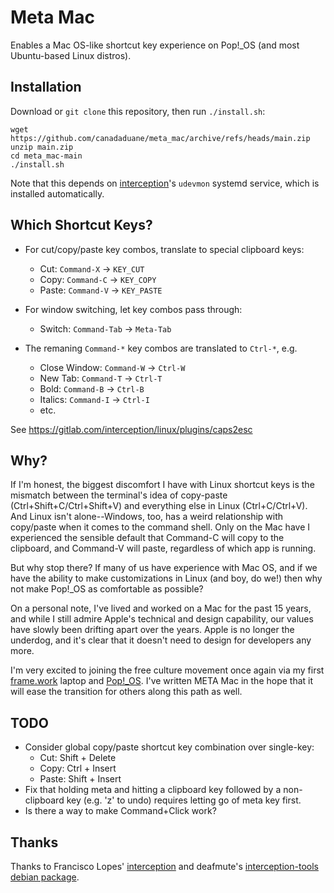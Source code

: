 # Meta Mac

Enables a Mac OS-like shortcut key experience on Pop!_OS (and most Ubuntu-based Linux distros).

## Installation

Download or `git clone` this repository, then run `./install.sh`:

```
wget https://github.com/canadaduane/meta_mac/archive/refs/heads/main.zip
unzip main.zip
cd meta_mac-main
./install.sh
```

Note that this depends on [interception](https://gitlab.com/interception/linux/tools)'s `udevmon` systemd service, which is installed automatically.

## Which Shortcut Keys?

- For cut/copy/paste key combos, translate to special clipboard keys:
  - Cut: `Command-X` -> `KEY_CUT`
  - Copy: `Command-C` -> `KEY_COPY`
  - Paste: `Command-V` -> `KEY_PASTE`

- For window switching, let key combos pass through:
  - Switch: `Command-Tab` -> `Meta-Tab`

- The remaning `Command-*` key combos are translated to `Ctrl-*`, e.g.
  - Close Window: `Command-W` -> `Ctrl-W`
  - New Tab: `Command-T` -> `Ctrl-T`
  - Bold: `Command-B` -> `Ctrl-B`
  - Italics: `Command-I` -> `Ctrl-I`
  - etc.

See https://gitlab.com/interception/linux/plugins/caps2esc


## Why?

If I'm honest, the biggest discomfort I have with Linux shortcut keys is the mismatch between the terminal's idea of copy-paste (Ctrl+Shift+C/Ctrl+Shift+V) and everything else in Linux (Ctrl+C/Ctrl+V). And Linux isn't alone--Windows, too, has a weird relationship with copy/paste when it comes to the command shell. Only on the Mac have I experienced the sensible default that Command-C will copy to the clipboard, and Command-V will paste, regardless of which app is running.

But why stop there? If many of us have experience with Mac OS, and if we have the ability to make customizations in Linux (and boy, do we!) then why not make Pop!_OS as comfortable as possible?

On a personal note, I've lived and worked on a Mac for the past 15 years, and while I still admire Apple's technical and design capability, our values have slowly been drifting apart over the years. Apple is no longer the underdog, and it's clear that it doesn't need to design for developers any more.

I'm very excited to joining the free culture movement once again via my first [frame.work](https://frame.work) laptop and [Pop!_OS](https://pop.system76.com/). I've written META Mac in the hope that it will ease the transition for others along this path as well.

## TODO

- Consider global copy/paste shortcut key combination over single-key:
  - Cut: Shift + Delete
  - Copy: Ctrl + Insert
  - Paste: Shift + Insert
- Fix that holding meta and hitting a clipboard key followed by a non-clipboard key (e.g. 'z' to undo) requires letting go of meta key first.
- Is there a way to make Command+Click work?

## Thanks

Thanks to Francisco Lopes' [interception](https://gitlab.com/interception/linux/tools) and deafmute's [interception-tools debian package](https://github.com/deafmute1/deb-pkg).